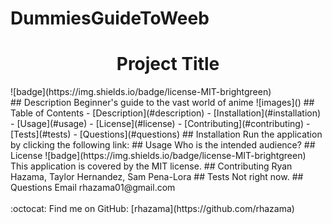 # DummiesGuideToWeeb

<h1 align="center">Project Title </h1>
![badge](https://img.shields.io/badge/license-MIT-brightgreen)<br />
## Description
Beginner's guide to the vast world of anime
![images]()
## Table of Contents
- [Description](#description)
- [Installation](#installation)
- [Usage](#usage)
- [License](#license)
- [Contributing](#contributing)
- [Tests](#tests)
- [Questions](#questions)
## Installation
Run the application by clicking the following link: <link>
## Usage
Who is the intended audience?
## License
![badge](https://img.shields.io/badge/license-MIT-brightgreen)
<br />
This application is covered by the MIT license. 
## Contributing
Ryan Hazama, Taylor Hernandez, Sam Pena-Lora
## Tests
Not right now.
## Questions
Email rhazama01@gmail.com<br />
<br />
:octocat: Find me on GitHub: [rhazama](https://github.com/rhazama)<br />
<br />
